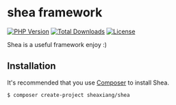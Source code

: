 # shea framework

[![PHP Version](https://img.shields.io/badge/php-%3E%3D7.2-8892BF.svg)](http://www.php.net/)
[![Total Downloads](https://poser.pugx.org/sheaxiang/shea/downloads)](https://packagist.org/packages/sheaxiang/shea)
[![License](https://poser.pugx.org/sheaxiang/shea/license)](https://packagist.org/packages/sheaxiang/shea)

Shea is a useful framework enjoy :)

## Installation

It's recommended that you use [Composer](https://getcomposer.org/) to install Shea.

```bash
$ composer create-project sheaxiang/shea
```